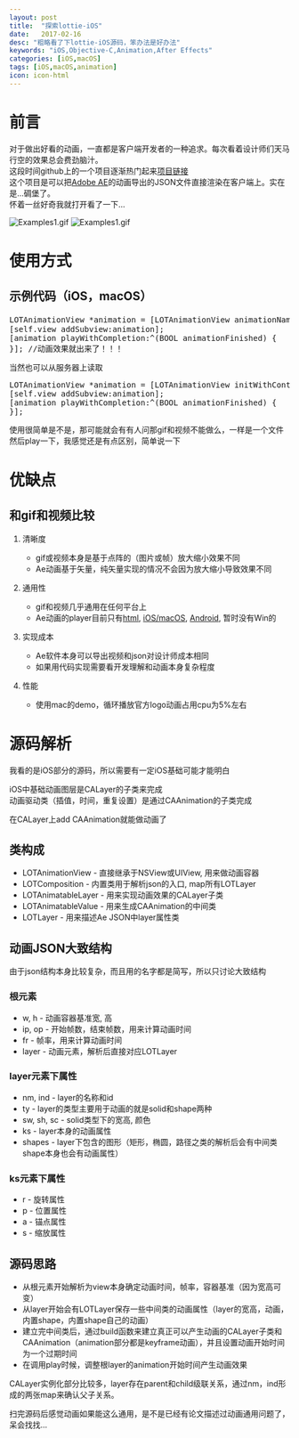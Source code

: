 ```yaml
---
layout: post
title:  "探索lottie-iOS"
date:   2017-02-16
desc: "粗略看了下lottie-iOS源码，笨办法是好办法"
keywords: "iOS,Objective-C,Animation,After Effects"
categories: [iOS,macOS]
tags: [iOS,macOS,animation]
icon: icon-html
---
```


# 前言

对于做出好看的动画，一直都是客户端开发者的一种追求。每次看着设计师们天马行空的效果总会费劲脑汁。   
这段时间github上的一个项目逐渐热门起来[项目链接](https://github.com/airbnb/lottie-ios)   
这个项目是可以把[Adobe AE](http://www.adobe.com/products/aftereffects.html)的动画导出的JSON文件直接渲染在客户端上。实在是...碉堡了。   
怀着一丝好奇我就打开看了一下...

![Examples1.gif](https://github.com/airbnb/lottie-ios/raw/master/_Gifs/Examples1.gif)
![Examples1.gif](https://github.com/airbnb/lottie-ios/raw/master/_Gifs/Examples2.gif)

# 使用方式
## 示例代码（iOS，macOS）
<pre>
LOTAnimationView *animation = [LOTAnimationView animationNamed:@"Lottie"]; // 这是一个Ae动画导出的json文件生成的View
[self.view addSubview:animation];
[animation playWithCompletion:^(BOOL animationFinished) {
}]; //动画效果就出来了！！！
</pre>

当然也可以从服务器上读取
<pre>
LOTAnimationView *animation = [LOTAnimationView initWithContentsOfURL:[NSURL URLWithString:@"http://animation.com/Lottie.json"]];
[self.view addSubview:animation];
[animation playWithCompletion:^(BOOL animationFinished) {
}];
</pre>

使用很简单是不是，那可能就会有有人问那gif和视频不能做么，一样是一个文件然后play一下，我感觉还是有点区别，简单说一下

# 优缺点
## 和gif和视频比较
1. 清晰度
	* gif或视频本身是基于点阵的（图片或帧）放大缩小效果不同
	* Ae动画基于矢量，纯矢量实现的情况不会因为放大缩小导致效果不同

2. 通用性
   * gif和视频几乎通用在任何平台上
   * Ae动画的player目前只有[html](https://github.com/bodymovin/bodymovin), [iOS/macOS](https://github.com/airbnb/lottie-ios), [Android](https://github.com/airbnb/lottie-android), 暂时没有Win的

3. 实现成本
   * Ae软件本身可以导出视频和json对设计师成本相同
   * 如果用代码实现需要看开发理解和动画本身复杂程度

4. 性能
   * 使用mac的demo，循环播放官方logo动画占用cpu为5%左右

# 源码解析

我看的是iOS部分的源码，所以需要有一定iOS基础可能才能明白  

iOS中基础动画图层是CALayer的子类来完成   
动画驱动类（插值，时间，重复设置）是通过CAAnimation的子类完成

在CALayer上add CAAnimation就能做动画了

## 类构成
* LOTAnimationView - 直接继承于NSView或UIView, 用来做动画容器
* LOTComposition - 内置类用于解析json的入口, map所有LOTLayer
* LOTAnimatableLayer - 用来实现动画效果的CALayer子类
* LOTAnimatableValue - 用来生成CAAnimation的中间类
* LOTLayer - 用来描述Ae JSON中layer属性类

## 动画JSON大致结构
由于json结构本身比较复杂，而且用的名字都是简写，所以只讨论大致结构

### 根元素
* w, h - 动画容器基准宽, 高
* ip, op - 开始帧数，结束帧数，用来计算动画时间
* fr - 帧率，用来计算动画时间
* layer - 动画元素，解析后直接对应LOTLayer

### layer元素下属性
* nm, ind - layer的名称和id
* ty - layer的类型主要用于动画的就是solid和shape两种
* sw, sh, sc - solid类型下的宽高, 颜色
* ks - layer本身的动画属性
* shapes - layer下包含的图形（矩形，椭圆，路径之类的解析后会有中间类shape本身也会有动画属性）

### ks元素下属性
* r - 旋转属性
* p - 位置属性
* a - 锚点属性
* s - 缩放属性

## 源码思路

* 从根元素开始解析为view本身确定动画时间，帧率，容器基准（因为宽高可变）
* 从layer开始会有LOTLayer保存一些中间类的动画属性（layer的宽高，动画，内置shape，内置shape自己的动画）
* 建立完中间类后，通过build函数来建立真正可以产生动画的CALayer子类和CAAnimation（animation部分都是keyframe动画），并且设置动画开始时间为一个过期时间
* 在调用play时候，调整根layer的animation开始时间产生动画效果

CALayer实例化部分比较多，layer存在parent和child级联关系，通过nm，ind形成的两张map来确认父子关系。    

扫完源码后感觉动画如果能这么通用，是不是已经有论文描述过动画通用问题了，呆会找找...